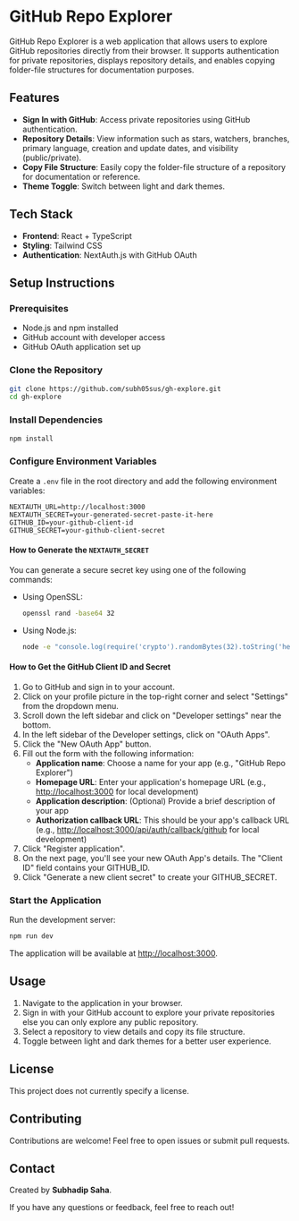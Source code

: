 # GitHub Repo Explorer

GitHub Repo Explorer is a web application that allows users to explore GitHub repositories directly from their browser. It supports authentication for private repositories, displays repository details, and enables copying folder-file structures for documentation purposes.

## Features

- **Sign In with GitHub**: Access private repositories using GitHub authentication.
- **Repository Details**: View information such as stars, watchers, branches, primary language, creation and update dates, and visibility (public/private).
- **Copy File Structure**: Easily copy the folder-file structure of a repository for documentation or reference.
- **Theme Toggle**: Switch between light and dark themes.

## Tech Stack

- **Frontend**: React + TypeScript
- **Styling**: Tailwind CSS
- **Authentication**: NextAuth.js with GitHub OAuth

## Setup Instructions

### Prerequisites

- Node.js and npm installed
- GitHub account with developer access
- GitHub OAuth application set up

### Clone the Repository

```bash
git clone https://github.com/subh05sus/gh-explore.git
cd gh-explore
```

### Install Dependencies

```bash
npm install
```

### Configure Environment Variables

Create a `.env` file in the root directory and add the following environment variables:

```env
NEXTAUTH_URL=http://localhost:3000
NEXTAUTH_SECRET=your-generated-secret-paste-it-here
GITHUB_ID=your-github-client-id
GITHUB_SECRET=your-github-client-secret
```

#### How to Generate the `NEXTAUTH_SECRET`

You can generate a secure secret key using one of the following commands:

- Using OpenSSL:

  ```bash
  openssl rand -base64 32
  ```

- Using Node.js:

  ```bash
  node -e "console.log(require('crypto').randomBytes(32).toString('hex'))"
  ```

#### How to Get the GitHub Client ID and Secret

1. Go to GitHub and sign in to your account.
2. Click on your profile picture in the top-right corner and select "Settings" from the dropdown menu.
3. Scroll down the left sidebar and click on "Developer settings" near the bottom.
4. In the left sidebar of the Developer settings, click on "OAuth Apps".
5. Click the "New OAuth App" button.
6. Fill out the form with the following information:
   - **Application name**: Choose a name for your app (e.g., "GitHub Repo Explorer")
   - **Homepage URL**: Enter your application's homepage URL (e.g., [http://localhost:3000](http://localhost:3000) for local development)
   - **Application description**: (Optional) Provide a brief description of your app
   - **Authorization callback URL**: This should be your app's callback URL (e.g., [http://localhost:3000/api/auth/callback/github](http://localhost:3000/api/auth/callback/github) for local development)
7. Click "Register application".
8. On the next page, you'll see your new OAuth App's details. The "Client ID" field contains your GITHUB_ID.
9. Click "Generate a new client secret" to create your GITHUB_SECRET.

### Start the Application

Run the development server:

```bash
npm run dev
```

The application will be available at [http://localhost:3000](http://localhost:3000).

## Usage

1. Navigate to the application in your browser.
2. Sign in with your GitHub account to explore your private repositories else you can only explore any public repository.
3. Select a repository to view details and copy its file structure.
4. Toggle between light and dark themes for a better user experience.


## License

This project does not currently specify a license.

## Contributing

Contributions are welcome! Feel free to open issues or submit pull requests.

## Contact

Created by **Subhadip Saha**.

If you have any questions or feedback, feel free to reach out!
